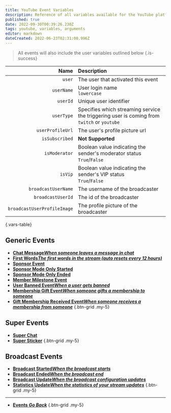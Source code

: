 ```yaml
---
title: YouTube Event Variables
description: Reference of all variables available for the YouTube platform
published: true
date: 2022-09-30T00:39:26.230Z
tags: youtube, variables, arguments
editor: markdown
dateCreated: 2022-06-23T02:31:00.996Z
---
```


> All events will also include the user variables outlined below
{.is-success}

Name | Description
----:|:------------
`user` | The user that activated this event
`userName` | User login name <br> `lowercase`
`userId` | Unique user identifier
`userType` | Specifies which streaming service the triggering user is coming from <br> `twitch` or `youtube`
`userProfileUrl` | The user's profile picture url<br>
`isSubscribed` | **Not Supported**<br>
`isModerator` | Boolean value indicating the sender's moderator status <br> `True`/`False`
`isVip` | Boolean value indicating the sender's VIP status <br> `True`/`False`
`broadcastUserName` | The username of the broadcaster<br>
`broadcastUserId` | The id of the broadcaster<br>
`broadcastUserProfileImage` | The profile picture of the broadcaster<br>
{.vars-table}

## Generic Events
* [<i class="mdi mdi-comment-outline text--youtube"></i> **Chat Message*When someone leaves a message in chat***](/en/Platforms/YouTube/Events/Chat-Message)
* [<i class="mdi mdi-numeric-1-box text--youtube"></i> **First Words*The first words in the stream (auto resets every 12 hours)***](/en/Platforms/YouTube/Events/First-Words)
* [<i class="mdi mdi-cash text--youtube"></i> **Sponsor Event**](/en/Platforms/YouTube/Events/Sponsor-Event)
* [<i class="mdi mdi-cash text--youtube"></i> **Sponsor Mode Only Started**](/en/Platforms/YouTube/Events/Sponsor-Mode-Only-Started)
* [<i class="mdi mdi-cash text--youtube"></i> **Sponsor Mode Only Ended**](/en/Platforms/YouTube/Events/Sponsor-Mode-Only-Ended)
* [<i class="mdi mdi-account-plus text--youtube"></i> **Member Milestone Event**](/en/Platforms/YouTube/Events/Member-Milestone-Event)
* [<i class="mdi mdi-account-remove text--youtube"></i> **User Banned Event*When a user gets banned***](/en/Platforms/YouTube/Events/User-Banned-Event)
* [<i class="mdi mdi-account-plus text--youtube"></i> **Membership Gift Event*When someone gifts a membership to someone***](/en/Platforms/YouTube/Events/Membership-Gift-Event)
* [<i class="mdi mdi-account-plus text--youtube"></i> **Gift Membership Received Event*When someone receives a membership from someone***](/en/Platforms/YouTube/Events/Gift-Membership-Received-Event)
{.btn-grid .my-5}

## Super Events
* [<i class="mdi mdi-comment-outline text--youtube"></i> **Super Chat**](/en/Platforms/YouTube/Events/Super-Chat)
* [<i class="mdi mdi-sticker text--youtube"></i> **Super Sticker**](/en/Platforms/YouTube/Events/Super-Sticker)
{.btn-grid .my-5}

## Broadcast Events
* [<i class="mdi mdi-calendar-check-outline text--youtube"></i> **Broadcast Started*When the broadcast starts***](/en/Platforms/YouTube/Events/Broadcast-Started)
* [<i class="mdi mdi-calendar-remove-outline text--youtube"></i> **Broadcast Ended*When the broadcast end***](/en/Platforms/YouTube/Events/Broadcast-Ended)
* [<i class="mdi mdi-calendar text--youtube"></i> **Broadcast Update*When the broadcast configuration updates***](/en/Platforms/YouTube/Events/Broadcast-Update)
* [<i class="mdi mdi-microsoft-excel text--youtube"></i> **Statistics Update*When the statistics of your stream updates***](/en/Platforms/YouTube/Events/Statistics-Update)
{.btn-grid .my-5}

---

- [<i class="mdi mdi-chevron-left"></i>**Events *Go Back***](/en/Events)
{.btn-grid .my-5}